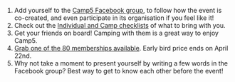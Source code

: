 1. Add yourself to the <a href="https://www.facebook.com/groups/camp5" target="_blank">Camp5 Facebook group</a>, to follow how the event is co-created, and even participate in its organisation if you feel like it!
2. Check out the [Individual and Camp checklists](#your-checklists) of what to bring with you.
3. Get your friends on board! Camping with them is a great way to enjoy Camp5.
4. <a href="https://docs.google.com/forms/d/e/1FAIpQLScSmwCHMrxUXmnXV0dvX-KIJA0MMpOMg9aiuifu40djW3pYBg/viewform" target="_blank">Grab one of the 80 memberships available</a>. Early bird price ends on April 22nd.
5. Why not take a moment to present yourself by writing a few words in the Facebook group? Best way to get to know each other before the event!
